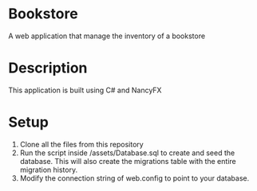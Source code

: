# Bookstore
A web application that manage the inventory of a bookstore

# Description
This application is built using C# and NancyFX

# Setup
1. Clone all the files from this repository
2. Run the script inside /assets/Database.sql to create and seed the database. This will also create the migrations table with the entire migration history.
3. Modify the connection string of web.config to point to your database.
